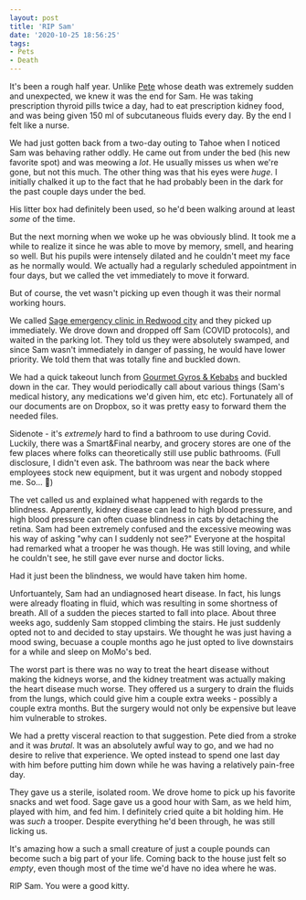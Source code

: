 ```yaml
---
layout: post
title: 'RIP Sam'
date: '2020-10-25 18:56:25'
tags:
- Pets
- Death
---
```


It's been a rough half year. Unlike [Pete](https://blog.chander.app/2020/08/07/pete.html) whose death was extremely sudden and unexpected, we knew it was the end for Sam. He was taking prescription thyroid pills twice a day, had to eat prescription kidney food, and was being given 150 ml of subcutaneous fluids every day. By the end I felt like a nurse.

We had just gotten back from a two-day outing to Tahoe when I noticed Sam was behaving rather oddly. He came out from under the bed (his new favorite spot) and was meowing a _lot_. He usually misses us when we're gone, but not this much. The other thing was that his eyes were _huge_. I initially chalked it up to the fact that he had probably been in the dark for the past couple days under the bed.

His litter box had definitely been used, so he'd been walking around at least _some_ of the time.

But the next morning when we woke up he was obviously blind. It took me a while to realize it since he was able to move by memory, smell, and hearing so well. But his pupils were intensely dilated and he couldn't meet my face as he normally would. We actually had a regularly scheduled appointment in four days, but we called the vet immediately to move it forward.

But of course, the vet wasn't picking up even though it was their normal working hours.

We called [Sage emergency clinic in Redwood city](https://www.sagecenters.com/redwood-city/) and they picked up immediately. We drove down and dropped off Sam (COVID protocols), and waited in the parking lot. They told us they were absolutely swamped, and since Sam wasn't immediately in danger of passing, he would have lower priority. We told them that was totally fine and buckled down.

We had a quick takeout lunch from [Gourmet Gyros & Kebabs](https://www.gourmetgyroskebabsca.com/) and buckled down in the car. They would periodically call about various things (Sam's medical history, any medications we'd given him, etc etc). Fortunately all of our documents are on Dropbox, so it was pretty easy to forward them the needed files.

Sidenote - it's _extremely_ hard to find a bathroom to use during Covid. Luckily, there was a Smart&Final nearby, and grocery stores are one of the few places where folks can theoretically still use public bathrooms. (Full disclosure, I didn't even ask. The bathroom was near the back where employees stock new equipment, but it was urgent and nobody stopped me. So... 🤷)

The vet called us and explained what happened with regards to the blindness. Apparently, kidney disease can lead to high blood pressure, and high blood pressure can often cuase blindness in cats by detaching the retina. Sam had been extremely confused and the excessive meowing was his way of asking "why can I suddenly not see?" Everyone at the hospital had remarked what a trooper he was though. He was still loving, and while he couldn't see, he still gave ever nurse and doctor licks.

Had it just been the blindness, we would have taken him home.

Unfortuantely, Sam had an undiagnosed heart disease. In fact, his lungs were already floating in fluid, which was resulting in some shortness of breath. All of a sudden the pieces started to fall into place. About three weeks ago, suddenly Sam stopped climbing the stairs. He just suddenly opted not to and decided to stay upstairs. We thought he was just having a mood swing, becuase a couple months ago he just opted to live downstairs for a while and sleep on MoMo's bed.

The worst part is there was no way to treat the heart disease without making the kidneys worse, and the kidney treatment was actually making the heart disease much worse. They offered us a surgery to drain the fluids from the lungs, which could give him a couple extra weeks - possibly a couple extra months. But the surgery would not only be expensive but leave him vulnerable to strokes.

We had a pretty visceral reaction to that suggestion. Pete died from a stroke and it was _brutal_. It was an absolutely awful way to go, and we had no desire to relive that experience. We opted instead to spend one last day with him before putting him down while he was having a relatively pain-free day.

They gave us a sterile, isolated room. We drove home to pick up his favorite snacks and wet food. Sage gave us a good hour with Sam, as we held him, played with him, and fed him. I definitely cried quite a bit holding him. He was _such_ a trooper. Despite everything he'd been through, he was still licking us.

It's amazing how a such a small creature of just a couple pounds can become such a big part of your life. Coming back to the house just felt so _empty_, even though most of the time we'd have no idea where he was.

RIP Sam. You were a good kitty.